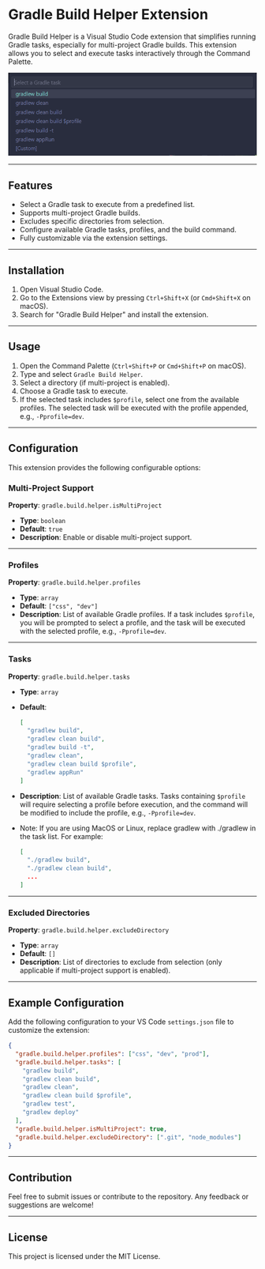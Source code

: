 # Gradle Build Helper Extension

Gradle Build Helper is a Visual Studio Code extension that simplifies running Gradle tasks, especially for multi-project Gradle builds. This extension allows you to select and execute tasks interactively through the Command Palette.

![Gradle Build Helper Screenshot](https://raw.githubusercontent.com/hwantage/gradle-build-helper/refs/heads/main/images/screenshot.png)

---

## Features

- Select a Gradle task to execute from a predefined list.
- Supports multi-project Gradle builds.
- Excludes specific directories from selection.
- Configure available Gradle tasks, profiles, and the build command.
- Fully customizable via the extension settings.

---

## Installation

1. Open Visual Studio Code.
2. Go to the Extensions view by pressing `Ctrl+Shift+X` (or `Cmd+Shift+X` on macOS).
3. Search for "Gradle Build Helper" and install the extension.

---

## Usage

1. Open the Command Palette (`Ctrl+Shift+P` or `Cmd+Shift+P` on macOS).
2. Type and select `Gradle Build Helper`.
3. Select a directory (if multi-project is enabled).
4. Choose a Gradle task to execute.
5. If the selected task includes `$profile`, select one from the available profiles. The selected task will be executed with the profile appended, e.g., `-Pprofile=dev`.

---

## Configuration

This extension provides the following configurable options:

### Multi-Project Support
**Property**: `gradle.build.helper.isMultiProject`

- **Type**: `boolean`
- **Default**: `true`
- **Description**: Enable or disable multi-project support.

---

### Profiles
**Property**: `gradle.build.helper.profiles`

- **Type**: `array`
- **Default**: `["css", "dev"]`
- **Description**: List of available Gradle profiles. If a task includes `$profile`, you will be prompted to select a profile, and the task will be executed with the selected profile, e.g., `-Pprofile=dev`.

---

### Tasks
**Property**: `gradle.build.helper.tasks`

- **Type**: `array`
- **Default**:
  ```json
  [
    "gradlew build",
    "gradlew clean build",
    "gradlew build -t",
    "gradlew clean",
    "gradlew clean build $profile",
    "gradlew appRun"
  ]
  ```
- **Description**: List of available Gradle tasks. Tasks containing `$profile` will require selecting a profile before execution, and the command will be modified to include the profile, e.g., `-Pprofile=dev`.

- Note: If you are using MacOS or Linux, replace gradlew with ./gradlew in the task list. For example:

  ```json
  [
    "./gradlew build",
    "./gradlew clean build",
    ...
  ]
  ```
---

### Excluded Directories
**Property**: `gradle.build.helper.excludeDirectory`

- **Type**: `array`
- **Default**: `[]`
- **Description**: List of directories to exclude from selection (only applicable if multi-project support is enabled).

---

## Example Configuration
Add the following configuration to your VS Code `settings.json` file to customize the extension:

```json
{
  "gradle.build.helper.profiles": ["css", "dev", "prod"],
  "gradle.build.helper.tasks": [
    "gradlew build",
    "gradlew clean build",
    "gradlew clean",
    "gradlew clean build $profile",
    "gradlew test",
    "gradlew deploy"
  ],
  "gradle.build.helper.isMultiProject": true,
  "gradle.build.helper.excludeDirectory": [".git", "node_modules"]
}
```

---

## Contribution
Feel free to submit issues or contribute to the repository. Any feedback or suggestions are welcome!

---

## License
This project is licensed under the MIT License.

